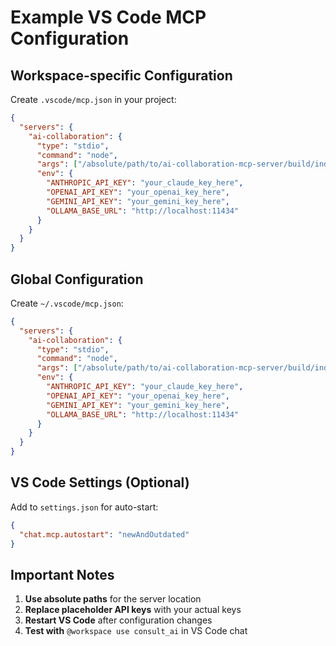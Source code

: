 # Example VS Code MCP Configuration

## Workspace-specific Configuration
Create `.vscode/mcp.json` in your project:

```json
{
  "servers": {
    "ai-collaboration": {
      "type": "stdio",
      "command": "node",
      "args": ["/absolute/path/to/ai-collaboration-mcp-server/build/index.js"],
      "env": {
        "ANTHROPIC_API_KEY": "your_claude_key_here",
        "OPENAI_API_KEY": "your_openai_key_here",
        "GEMINI_API_KEY": "your_gemini_key_here",
        "OLLAMA_BASE_URL": "http://localhost:11434"
      }
    }
  }
}
```

## Global Configuration  
Create `~/.vscode/mcp.json`:

```json
{
  "servers": {
    "ai-collaboration": {
      "type": "stdio",
      "command": "node", 
      "args": ["/absolute/path/to/ai-collaboration-mcp-server/build/index.js"],
      "env": {
        "ANTHROPIC_API_KEY": "your_claude_key_here",
        "OPENAI_API_KEY": "your_openai_key_here",
        "GEMINI_API_KEY": "your_gemini_key_here",
        "OLLAMA_BASE_URL": "http://localhost:11434"
      }
    }
  }
}
```

## VS Code Settings (Optional)
Add to `settings.json` for auto-start:

```json
{
  "chat.mcp.autostart": "newAndOutdated"
}
```

## Important Notes

1. **Use absolute paths** for the server location
2. **Replace placeholder API keys** with your actual keys
3. **Restart VS Code** after configuration changes
4. **Test with** `@workspace use consult_ai` in VS Code chat

